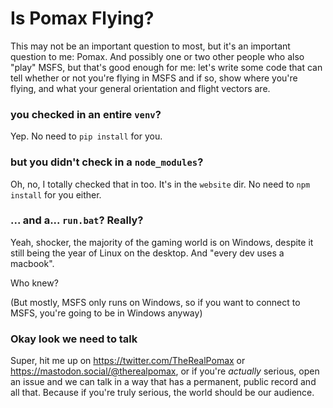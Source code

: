 # Is Pomax Flying?

This may not be an important question to most, but it's an important question to me: Pomax. And possibly one or two other people who also "play" MSFS, but that's good enough for me: let's write some code that can tell whether or not you're flying in MSFS and if so, show where you're flying, and what your general orientation and flight vectors are.

### you checked in an entire `venv`?

Yep. No need to `pip install` for you.

### but you didn't check in a `node_modules`?

Oh, no, I totally checked that in too. It's in the `website` dir. No need to `npm install` for you either.

### ... and a... `run.bat`? Really?

Yeah, shocker, the majority of the gaming world is on Windows, despite it still being the year of Linux on the desktop. And "every dev uses a macbook".

Who knew?

(But mostly, MSFS only runs on Windows, so if you want to connect to MSFS, you're going to be in Windows anyway)

### Okay look we need to talk

Super, hit me up on https://twitter.com/TheRealPomax or https://mastodon.social/@therealpomax, or if you're _actually_ serious, open an issue and we can  talk in a way that has a permanent, public record and all that. Because if you're truly serious, the world should be our audience.
